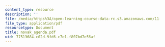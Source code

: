 ```yaml
---
content_type: resource
description: ''
file: /media/https%3A/open-learning-course-data-rc.s3.amazonaws.com/11-947-new-century-cities-real-estate-digital-technology-and-design-fall-2004/77513684c02d9fd6c7e1f807bd7e56af_novak_agenda.pdf
file_type: application/pdf
resourcetype: Document
title: novak_agenda.pdf
uid: 77513684-c02d-9fd6-c7e1-f807bd7e56af
---
```

